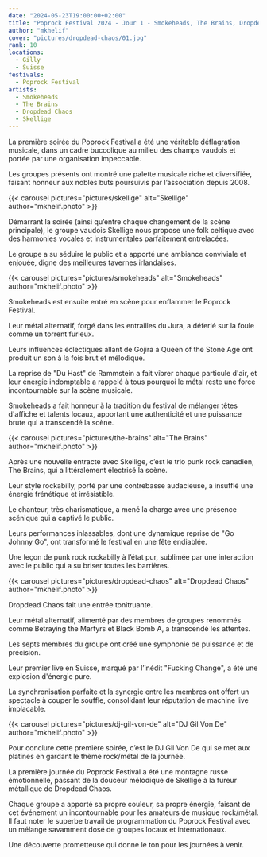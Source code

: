 ```yaml
---
date: "2024-05-23T19:00:00+02:00"
title: "Poprock Festival 2024 - Jour 1 - Smokeheads, The Brains, Dropdead Chaos, Skellige"
author: "mkhelif"
cover: "pictures/dropdead-chaos/01.jpg"
rank: 10
locations:
  - Gilly
  - Suisse
festivals:
  - Poprock Festival
artists:
  - Smokeheads
  - The Brains
  - Dropdead Chaos
  - Skellige
---
```


La première soirée du Poprock Festival a été une véritable déflagration musicale, dans un cadre buccolique au milieu des
champs vaudois et portée par une organisation impeccable.

Les groupes présents ont montré une palette musicale riche et diversifiée, faisant honneur aux nobles buts poursuivis
par l’association depuis 2008.


{{< carousel pictures="pictures/skellige" alt="Skellige" author="mkhelif.photo" >}}

Démarrant la soirée (ainsi qu’entre chaque changement de la scène principale), le groupe vaudois Skellige nous propose
une folk celtique avec des harmonies vocales et instrumentales parfaitement entrelacées.

Le groupe a su séduire le public et a apporté une ambiance conviviale et enjouée, digne des meilleures tavernes
irlandaises.


{{< carousel pictures="pictures/smokeheads" alt="Smokeheads" author="mkhelif.photo" >}}

Smokeheads est ensuite entré en scène pour enflammer le Poprock Festival.

Leur métal alternatif, forgé dans les entrailles du Jura, a déferlé sur la foule comme un torrent furieux.

Leurs influences éclectiques allant de Gojira à Queen of the Stone Age ont produit un son à la fois brut et mélodique.

La reprise de "Du Hast" de Rammstein a fait vibrer chaque particule d'air, et leur énergie indomptable a rappelé à tous
pourquoi le métal reste une force incontournable sur la scène musicale.

Smokeheads a fait honneur à la tradition du festival de mélanger têtes d'affiche et talents locaux, apportant une
authenticité et une puissance brute qui a transcendé la scène.


{{< carousel pictures="pictures/the-brains" alt="The Brains" author="mkhelif.photo" >}}

Après une nouvelle entracte avec Skellige, c’est le trio punk rock canadien, The Brains, qui a littéralement électrisé
la scène.

Leur style rockabilly, porté par une contrebasse audacieuse, a insufflé une énergie frénétique et irrésistible.

Le chanteur, très charismatique, a mené la charge avec une présence scénique qui a captivé le public.

Leurs performances inlassables, dont une dynamique reprise de "Go Johnny Go", ont transformé le festival en une fête
endiablée.

Une leçon de punk rock rockabilly à l’état pur, sublimée par une interaction avec le public qui a su briser toutes les
barrières.


{{< carousel pictures="pictures/dropdead-chaos" alt="Dropdead Chaos" author="mkhelif.photo" >}}

Dropdead Chaos fait une entrée tonitruante.

Leur métal alternatif, alimenté par des membres de groupes renommés comme Betraying the Martyrs et Black Bomb A, a
transcendé les attentes.

Les septs membres du groupe ont créé une symphonie de puissance et de précision.

Leur premier live en Suisse, marqué par l’inédit "Fucking Change", a été une explosion d'énergie pure.

La synchronisation parfaite et la synergie entre les membres ont offert un spectacle à couper le souffle, consolidant
leur réputation de machine live implacable.


{{< carousel pictures="pictures/dj-gil-von-de" alt="DJ Gil Von De" author="mkhelif.photo" >}}

Pour conclure cette première soirée, c’est le DJ Gil Von De qui se met aux platines en gardant le thème rock/métal de la
journée.

La première journée du Poprock Festival a été une montagne russe émotionnelle, passant de la douceur mélodique de
Skellige à la fureur métallique de Dropdead Chaos.

Chaque groupe a apporté sa propre couleur, sa propre énergie, faisant de cet événement un incontournable pour les
amateurs de musique rock/métal.
Il faut noter le superbe travail de programmation du Poprock Festival avec un mélange savamment dosé de groupes locaux
et internationaux.

Une découverte prometteuse qui donne le ton pour les journées à venir.
